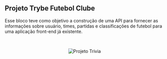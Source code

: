 ## Projeto Trybe Futebol Clube

Esse bloco teve como objetivo a construção de uma API para fornecer as informações sobre usuário, times, partidas e classificações de futebol para uma aplicação front-end já existente.


<br>

<p align="center">
  <img src="https://github.com/guilherme-ac-fernandes/trybe-exercicios/blob/exercicios/28/03-back-end/bloco-28-projeto-tfc-trybe-futebol-clube/tfc_classificacao.png" alt="Projeto Trivia"/>
</p>
